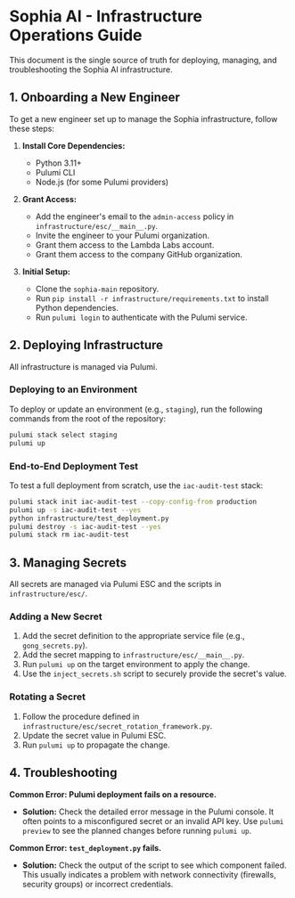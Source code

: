 # Sophia AI - Infrastructure Operations Guide

This document is the single source of truth for deploying, managing, and troubleshooting the Sophia AI infrastructure.

## 1. Onboarding a New Engineer

To get a new engineer set up to manage the Sophia infrastructure, follow these steps:

1.  **Install Core Dependencies:**
    *   Python 3.11+
    *   Pulumi CLI
    *   Node.js (for some Pulumi providers)

2.  **Grant Access:**
    *   Add the engineer's email to the `admin-access` policy in `infrastructure/esc/__main__.py`.
    *   Invite the engineer to your Pulumi organization.
    *   Grant them access to the Lambda Labs account.
    *   Grant them access to the company GitHub organization.

3.  **Initial Setup:**
    *   Clone the `sophia-main` repository.
    *   Run `pip install -r infrastructure/requirements.txt` to install Python dependencies.
    *   Run `pulumi login` to authenticate with the Pulumi service.

## 2. Deploying Infrastructure

All infrastructure is managed via Pulumi.

### Deploying to an Environment

To deploy or update an environment (e.g., `staging`), run the following commands from the root of the repository:

```bash
pulumi stack select staging
pulumi up
```

### End-to-End Deployment Test

To test a full deployment from scratch, use the `iac-audit-test` stack:

```bash
pulumi stack init iac-audit-test --copy-config-from production
pulumi up -s iac-audit-test --yes
python infrastructure/test_deployment.py
pulumi destroy -s iac-audit-test --yes
pulumi stack rm iac-audit-test
```

## 3. Managing Secrets

All secrets are managed via Pulumi ESC and the scripts in `infrastructure/esc/`.

### Adding a New Secret

1.  Add the secret definition to the appropriate service file (e.g., `gong_secrets.py`).
2.  Add the secret mapping to `infrastructure/esc/__main__.py`.
3.  Run `pulumi up` on the target environment to apply the change.
4.  Use the `inject_secrets.sh` script to securely provide the secret's value.

### Rotating a Secret

1.  Follow the procedure defined in `infrastructure/esc/secret_rotation_framework.py`.
2.  Update the secret value in Pulumi ESC.
3.  Run `pulumi up` to propagate the change.

## 4. Troubleshooting

**Common Error: Pulumi deployment fails on a resource.**
*   **Solution:** Check the detailed error message in the Pulumi console. It often points to a misconfigured secret or an invalid API key. Use `pulumi preview` to see the planned changes before running `pulumi up`.

**Common Error: `test_deployment.py` fails.**
*   **Solution:** Check the output of the script to see which component failed. This usually indicates a problem with network connectivity (firewalls, security groups) or incorrect credentials. 
